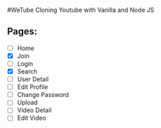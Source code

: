 #WeTube
Cloning Youtube with Vanilla and Node JS



## Pages:

- [ ] Home
- [X] Join
- [ ] Login
- [x] Search
- [ ] User Detail
- [ ] Edit Profile
- [ ] Change Password
- [ ] Upload
- [ ] Video Detail
- [ ] Edit Video